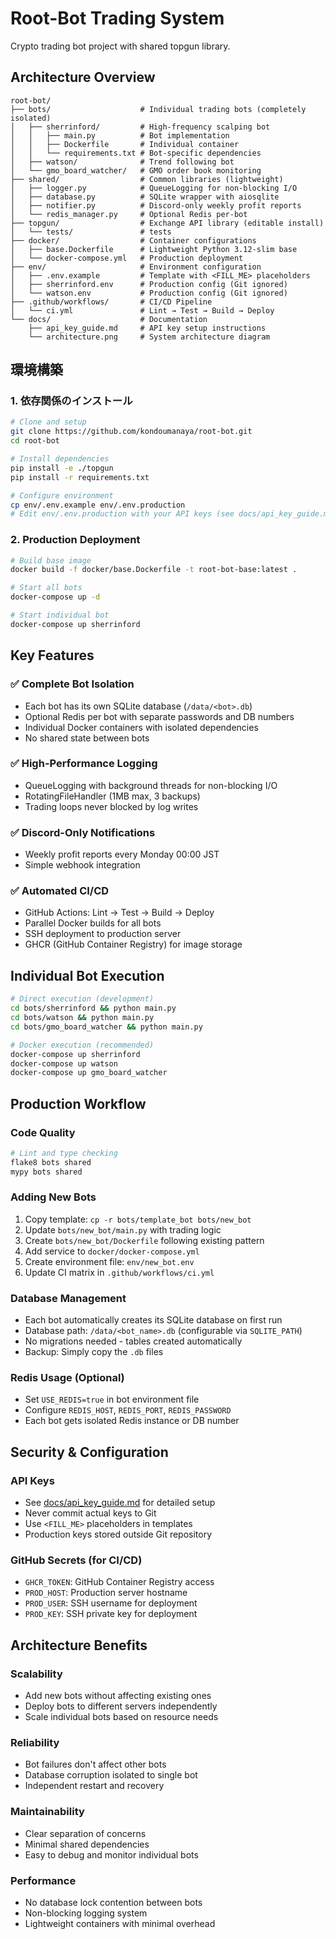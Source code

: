 # Root-Bot Trading System

Crypto trading bot project with shared topgun library.

## Architecture Overview

```
root-bot/
├── bots/                    # Individual trading bots (completely isolated)
│   ├── sherrinford/         # High-frequency scalping bot
│   │   ├── main.py          # Bot implementation
│   │   ├── Dockerfile       # Individual container
│   │   └── requirements.txt # Bot-specific dependencies
│   ├── watson/              # Trend following bot
│   └── gmo_board_watcher/   # GMO order book monitoring
├── shared/                  # Common libraries (lightweight)
│   ├── logger.py            # QueueLogging for non-blocking I/O
│   ├── database.py          # SQLite wrapper with aiosqlite
│   ├── notifier.py          # Discord-only weekly profit reports
│   └── redis_manager.py     # Optional Redis per-bot
├── topgun/                  # Exchange API library (editable install)
│   └── tests/               # tests
├── docker/                  # Container configurations
│   ├── base.Dockerfile      # Lightweight Python 3.12-slim base
│   └── docker-compose.yml   # Production deployment
├── env/                     # Environment configuration
│   ├── .env.example         # Template with <FILL_ME> placeholders
│   ├── sherrinford.env      # Production config (Git ignored)
│   └── watson.env           # Production config (Git ignored)
├── .github/workflows/       # CI/CD Pipeline
│   └── ci.yml               # Lint → Test → Build → Deploy
└── docs/                    # Documentation
    ├── api_key_guide.md     # API key setup instructions
    └── architecture.png     # System architecture diagram
```

## 環境構築

### 1. 依存関係のインストール

```bash
# Clone and setup
git clone https://github.com/kondoumanaya/root-bot.git
cd root-bot

# Install dependencies
pip install -e ./topgun
pip install -r requirements.txt

# Configure environment
cp env/.env.example env/.env.production
# Edit env/.env.production with your API keys (see docs/api_key_guide.md)
```

### 2. Production Deployment

```bash
# Build base image
docker build -f docker/base.Dockerfile -t root-bot-base:latest .

# Start all bots
docker-compose up -d

# Start individual bot
docker-compose up sherrinford
```

## Key Features

### ✅ Complete Bot Isolation

- Each bot has its own SQLite database (`/data/<bot>.db`)
- Optional Redis per bot with separate passwords and DB numbers
- Individual Docker containers with isolated dependencies
- No shared state between bots

### ✅ High-Performance Logging

- QueueLogging with background threads for non-blocking I/O
- RotatingFileHandler (1MB max, 3 backups)
- Trading loops never blocked by log writes

### ✅ Discord-Only Notifications

- Weekly profit reports every Monday 00:00 JST
- Simple webhook integration

### ✅ Automated CI/CD

- GitHub Actions: Lint → Test → Build → Deploy
- Parallel Docker builds for all bots
- SSH deployment to production server
- GHCR (GitHub Container Registry) for image storage

## Individual Bot Execution

```bash
# Direct execution (development)
cd bots/sherrinford && python main.py
cd bots/watson && python main.py
cd bots/gmo_board_watcher && python main.py

# Docker execution (recommended)
docker-compose up sherrinford
docker-compose up watson
docker-compose up gmo_board_watcher
```

## Production Workflow

### Code Quality

```bash
# Lint and type checking
flake8 bots shared
mypy bots shared
```

### Adding New Bots

1. Copy template: `cp -r bots/template_bot bots/new_bot`
2. Update `bots/new_bot/main.py` with trading logic
3. Create `bots/new_bot/Dockerfile` following existing pattern
4. Add service to `docker/docker-compose.yml`
5. Create environment file: `env/new_bot.env`
6. Update CI matrix in `.github/workflows/ci.yml`

### Database Management

- Each bot automatically creates its SQLite database on first run
- Database path: `/data/<bot_name>.db` (configurable via `SQLITE_PATH`)
- No migrations needed - tables created automatically
- Backup: Simply copy the `.db` files

### Redis Usage (Optional)

- Set `USE_REDIS=true` in bot environment file
- Configure `REDIS_HOST`, `REDIS_PORT`, `REDIS_PASSWORD`
- Each bot gets isolated Redis instance or DB number

## Security & Configuration

### API Keys

- See [docs/api_key_guide.md](docs/api_key_guide.md) for detailed setup
- Never commit actual keys to Git
- Use `<FILL_ME>` placeholders in templates
- Production keys stored outside Git repository

### GitHub Secrets (for CI/CD)

- `GHCR_TOKEN`: GitHub Container Registry access
- `PROD_HOST`: Production server hostname
- `PROD_USER`: SSH username for deployment
- `PROD_KEY`: SSH private key for deployment

## Architecture Benefits

### Scalability

- Add new bots without affecting existing ones
- Deploy bots to different servers independently
- Scale individual bots based on resource needs

### Reliability

- Bot failures don't affect other bots
- Database corruption isolated to single bot
- Independent restart and recovery

### Maintainability

- Clear separation of concerns
- Minimal shared dependencies
- Easy to debug and monitor individual bots

### Performance

- No database lock contention between bots
- Non-blocking logging system
- Lightweight containers with minimal overhead
